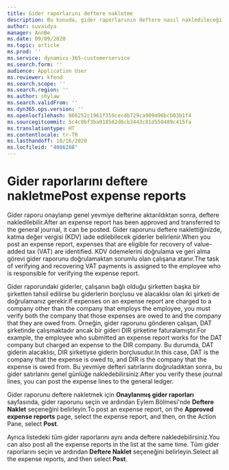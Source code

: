 ```yaml
---
title: Gider raporlarını deftere nakletme
description: Bu konuda, gider raporlarının deftere nasıl nakledileceği açıklanmaktadır.
author: suvaidya
manager: AnnBe
ms.date: 09/09/2020
ms.topic: article
ms.prod: ''
ms.service: dynamics-365-customerservice
ms.search.form: ''
audience: Application User
ms.reviewer: kfend
ms.search.scope: ''
ms.search.region: ''
ms.author: shylaw
ms.search.validFrom: ''
ms.dyn365.ops.version: ''
ms.openlocfilehash: 866252c1961f359cecdb729ca909d96bcb03b1f4
ms.sourcegitcommit: 5c4c9bf3ba018562d6cb3443c01d550489c415fa
ms.translationtype: HT
ms.contentlocale: tr-TR
ms.lasthandoff: 10/16/2020
ms.locfileid: "4086288"
---
```

# <a name="post-expense-reports"></a><span data-ttu-id="9b4df-103">Gider raporlarını deftere nakletme</span><span class="sxs-lookup"><span data-stu-id="9b4df-103">Post expense reports</span></span>

<span data-ttu-id="9b4df-104">Gider raporu onaylanıp genel yevmiye defterine aktarıldıktan sonra, deftere nakledilebilir.</span><span class="sxs-lookup"><span data-stu-id="9b4df-104">After an expense report has been approved and transferred to the general journal, it can be posted.</span></span> <span data-ttu-id="9b4df-105">Gider raporunu deftere naklettiğinizde, katma değer vergisi (KDV) iade edilebilecek giderler belirlenir.</span><span class="sxs-lookup"><span data-stu-id="9b4df-105">When you post an expense report, expenses that are eligible for recovery of value-added tax (VAT) are identified.</span></span> <span data-ttu-id="9b4df-106">KDV ödemelerini doğrulama ve geri alma görevi gider raporunu doğrulamaktan sorumlu olan çalışana atanır.</span><span class="sxs-lookup"><span data-stu-id="9b4df-106">The task of verifying and recovering VAT payments is assigned to the employee who is responsible for verifying the expense report.</span></span>

<span data-ttu-id="9b4df-107">Gider raporundaki giderler, çalışanın bağlı olduğu şirketten başka bir şirketten tahsil edilirse bu giderlerin borçlusu ve alacaklısı olan iki şirketi de doğrulamanız gerekir.</span><span class="sxs-lookup"><span data-stu-id="9b4df-107">If expenses on an expense report are charged to a company other than the company that employs the employee, you must verify both the company that those expenses are owed to and the company that they are owed from.</span></span> <span data-ttu-id="9b4df-108">Örneğin, gider raporunu gönderen çalışan, DAT şirketinde çalışmaktadır ancak bir gideri DIR şirketine faturalamıştır.</span><span class="sxs-lookup"><span data-stu-id="9b4df-108">For example, the employee who submitted an expense report works for the DAT company but charged an expense to the DIR company.</span></span> <span data-ttu-id="9b4df-109">Bu durumda, DAT giderin alacaklısı, DIR şirketiyse giderin borçlusudur.</span><span class="sxs-lookup"><span data-stu-id="9b4df-109">In this case, DAT is the company that the expense is owed to, and DIR is the company that the expense is owed from.</span></span> <span data-ttu-id="9b4df-110">Bu yevmiye defteri satırlarını doğruladıktan sonra, bu gider satırlarını genel günlüğe nakledebilirsiniz.</span><span class="sxs-lookup"><span data-stu-id="9b4df-110">After you verify these journal lines, you can post the expense lines to the general ledger.</span></span>

<span data-ttu-id="9b4df-111">Gider raporunu deftere nakletmek için **Onaylanmış gider raporları** sayfasında, gider raporunu seçin ve ardından Eylem Bölmesi'nde **Deftere Naklet** seçeneğini belirleyin.</span><span class="sxs-lookup"><span data-stu-id="9b4df-111">To post an expense report, on the **Approved expense reports** page, select the expense report, and then, on the Action Pane, select **Post**.</span></span>

<span data-ttu-id="9b4df-112">Ayrıca listedeki tüm gider raporlarını aynı anda deftere nakledebilirsiniz.</span><span class="sxs-lookup"><span data-stu-id="9b4df-112">You can also post all the expense reports in the list at the same time.</span></span> <span data-ttu-id="9b4df-113">Tüm gider raporlarını seçin ve ardından **Deftere Naklet** seçeneğini belirleyin.</span><span class="sxs-lookup"><span data-stu-id="9b4df-113">Select all the expense reports, and then select **Post**.</span></span>
